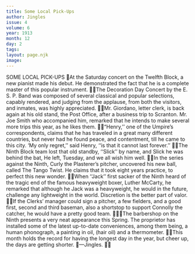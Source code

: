 ```yaml
---
title: Some Local Pick-Ups
author: Jingles
issue: 4
volume: 6
year: 1913
month: 12
day: 2
tags:
layout: page.njk
image:
---
```

SOME LOCAL PICK-UPS At the Saturday concert on the Twelfth Block, a new pianist made his debut. He demonstrated the fact that he is a complete master of this popular instrument. The Decoration Day Concert by the E. S. P. Band was composed of several classical and popular selections, capably rendered, and judging from the applause, from both the visitors, and inmates, was highly appreciated. Mr. Giordano, letter clerk, is back again at his old stand, the Post Office, after a business trip to Scranton. Mr. Joe Smith who accompanied him, remarked that he intends to make several more trips this year, as he likes them. “Henry,’’ one of the Umpire’s correspondents, claims that he has traveled in a great many different countries, but never had he found peace, and contentment, till he came to this city. ‘My only regret,’’ said Henry, ‘‘is that it cannot last forever.’’ The Ninth Block team lost that old standby, ‘‘Slick’’ by name, and Slick he was behind the bat, He left, Tuesday, and we all wish him well. In the series against the Ninth, Curly the Plasterer’s pitcher, uncovered his new ball, called The Tango Twist. He claims that it took eight years practice, to perfect this new wonder. When ‘‘Jack’’ first sacker of the Ninth heard of the tragic end of the famous heavyweight boxer, Luther McCarty, he remarked that although he Jack was a heavyweight, he would in the future, challenge any lightweight in the world. Discretion is the better part of valor. If the Clerks’ manager could sign a pitcher, a few fielders, and a good first, second and third baseman, also a shortstop to support Connolly the catcher, he would have a pretty good team. The barbershop on the Ninth presents a very neat appearance this Spring. The proprietor has installed some of the latest up-to-date conveniences, among them being, a human phonograph, a painting in oil, (hair oil) and a thermometer. This month holds the record for having the longest day in the year, but cheer up, the days are getting shorter. —Jingles. 
